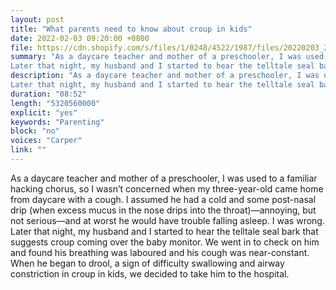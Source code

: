 ```yaml
---
layout: post
title: "What parents need to know about croup in kids"
date: 2022-02-03 09:20:00 +0800
file: https://cdn.shopify.com/s/files/1/0248/4522/1987/files/20220203_2.mp3?v=1643852986
summary: "As a daycare teacher and mother of a preschooler, I was used to a familiar hacking chorus, so I wasn’t concerned when my three-year-old came home from daycare with a cough. I assumed he had a cold and some post-nasal drip (when excess mucus in the nose drips into the throat)—annoying, but not serious—and at worst he would have trouble falling asleep. I was wrong.
Later that night, my husband and I started to hear the telltale seal bark that suggests croup coming over the baby monitor. We went in to check on him and found his breathing was laboured and his cough was near-constant. When he began to drool, a sign of difficulty swallowing and airway constriction in croup in kids, we decided to take him to the hospital."
description: "As a daycare teacher and mother of a preschooler, I was used to a familiar hacking chorus, so I wasn’t concerned when my three-year-old came home from daycare with a cough. I assumed he had a cold and some post-nasal drip (when excess mucus in the nose drips into the throat)—annoying, but not serious—and at worst he would have trouble falling asleep. I was wrong.
Later that night, my husband and I started to hear the telltale seal bark that suggests croup coming over the baby monitor. We went in to check on him and found his breathing was laboured and his cough was near-constant. When he began to drool, a sign of difficulty swallowing and airway constriction in croup in kids, we decided to take him to the hospital."
duration: "08:52"
length: "5320560000"
explicit: "yes"
keywords: "Parenting"
block: "no"
voices: "Carper"
link: ""
---
```


As a daycare teacher and mother of a preschooler, I was used to a familiar hacking chorus, so I wasn’t concerned when my three-year-old came home from daycare with a cough. I assumed he had a cold and some post-nasal drip (when excess mucus in the nose drips into the throat)—annoying, but not serious—and at worst he would have trouble falling asleep. I was wrong.
Later that night, my husband and I started to hear the telltale seal bark that suggests croup coming over the baby monitor. We went in to check on him and found his breathing was laboured and his cough was near-constant. When he began to drool, a sign of difficulty swallowing and airway constriction in croup in kids, we decided to take him to the hospital.
